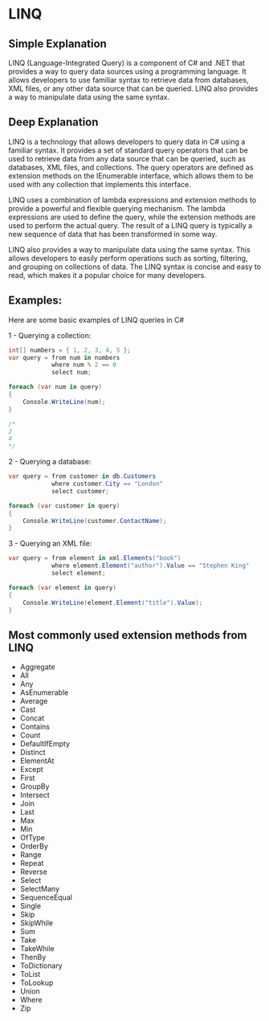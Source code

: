 # LINQ

## Simple Explanation

LINQ (Language-Integrated Query) is a component of C# and .NET that provides a way to query data sources using a programming language. It allows developers to use familiar syntax to retrieve data from databases, XML files, or any other data source that can be queried. LINQ also provides a way to manipulate data using the same syntax.

## Deep Explanation

LINQ is a technology that allows developers to query data in C# using a familiar syntax. It provides a set of standard query operators that can be used to retrieve data from any data source that can be queried, such as databases, XML files, and collections. The query operators are defined as extension methods on the IEnumerable<T> interface, which allows them to be used with any collection that implements this interface.

LINQ uses a combination of lambda expressions and extension methods to provide a powerful and flexible querying mechanism. The lambda expressions are used to define the query, while the extension methods are used to perform the actual query. The result of a LINQ query is typically a new sequence of data that has been transformed in some way.

LINQ also provides a way to manipulate data using the same syntax. This allows developers to easily perform operations such as sorting, filtering, and grouping on collections of data. The LINQ syntax is concise and easy to read, which makes it a popular choice for many developers.

## Examples:
Here are some basic examples of LINQ queries in C#

1 - Querying a collection:

```C#
int[] numbers = { 1, 2, 3, 4, 5 };
var query = from num in numbers
            where num % 2 == 0
            select num;

foreach (var num in query)
{
    Console.WriteLine(num);
}

/*
2
4
*/
```

2 - Querying a database:

```C#
var query = from customer in db.Customers
            where customer.City == "London"
            select customer;

foreach (var customer in query)
{
    Console.WriteLine(customer.ContactName);
}
```

3 - Querying an XML file:

```C#
var query = from element in xml.Elements("book")
            where element.Element("author").Value == "Stephen King"
            select element;

foreach (var element in query)
{
    Console.WriteLine(element.Element("title").Value);
}
```

## Most commonly used extension methods from LINQ

- Aggregate
- All
- Any
- AsEnumerable
- Average
- Cast
- Concat
- Contains
- Count
- DefaultIfEmpty
- Distinct
- ElementAt
- Except
- First
- GroupBy
- Intersect
- Join
- Last
- Max
- Min
- OfType
- OrderBy
- Range
- Repeat
- Reverse
- Select
- SelectMany
- SequenceEqual
- Single
- Skip
- SkipWhile
- Sum
- Take
- TakeWhile
- ThenBy
- ToDictionary
- ToList
- ToLookup
- Union
- Where
- Zip